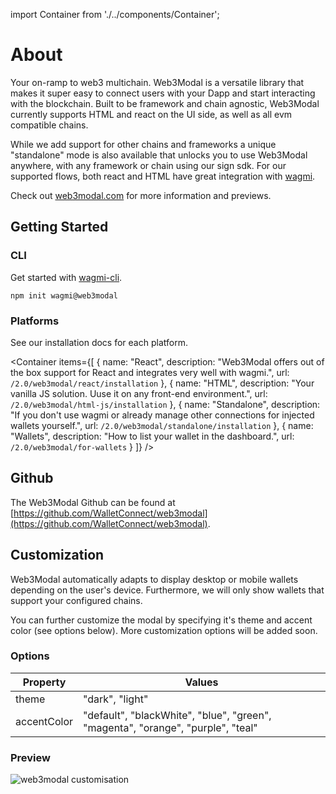 import Container from './../components/Container';

# About

Your on-ramp to web3 multichain. Web3Modal is a versatile library that makes it super easy to connect users with your Dapp and start interacting with the blockchain.
Built to be framework and chain agnostic, Web3Modal currently supports HTML and react on the UI side, as well as all evm compatible chains.

While we add support for other chains and frameworks a unique "standalone" mode is also available that unlocks you to use Web3Modal anywhere, with any framework or chain using our sign sdk.
For our supported flows, both react and HTML have great integration with [wagmi](https://wagmi.sh/).

Check out [web3modal.com](https://web3modal.com) for more information and previews.


## Getting Started
### CLI

Get started with [wagmi-cli](https://wagmi.sh/cli/create-wagmi).

```
npm init wagmi@web3modal
```

### Platforms
See our installation docs for each platform.

<Container
  items={[
    {
      name: "React",
      description: "Web3Modal offers out of the box support for React and integrates very well with wagmi.",
      url: `/2.0/web3modal/react/installation`
    },
    {
      name: "HTML",
      description: "Your vanilla JS solution. Uuse it on any front-end environment.",
      url: `/2.0/web3modal/html-js/installation`
    },
    {
      name: "Standalone",
      description: "If you don't use wagmi or already manage other connections for injected wallets yourself.",
      url: `/2.0/web3modal/standalone/installation`
    },
    {
      name: "Wallets",
      description: "How to list your wallet in the dashboard.",
      url: `/2.0/web3modal/for-wallets`
    }
  ]}
/>

## Github

The Web3Modal Github can be found at [https://github.com/WalletConnect/web3modal](https://github.com/WalletConnect/web3modal).

## Customization

Web3Modal automatically adapts to display desktop or mobile wallets depending on the user's device. Furthermore, we will only show wallets that support your configured chains.

You can further customize the modal by specifying it's theme and accent color (see options below). More customization options will be added soon.

### Options

| Property    | Values                                                                          |
| ----------- | ------------------------------------------------------------------------------- |
| theme       | "dark", "light"                                                                 |
| accentColor | "default", "blackWhite", "blue", "green", "magenta", "orange", "purple", "teal" |

### Preview

![web3modal customisation](/assets/modal_preview.png)
